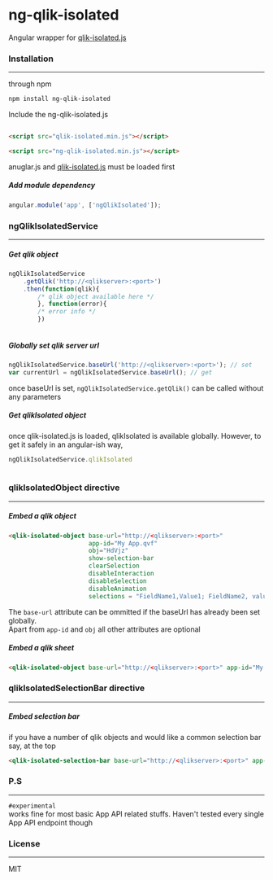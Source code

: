 # ng-qlik-isolated

Angular wrapper for [qlik-isolated.js](https://github.com/hrivks/qlik-isolated)
 
### Installation
---

through npm

```bash
npm install ng-qlik-isolated
```

Include the ng-qlik-isolated.js 
```HTML

<script src="qlik-isolated.min.js"></script> 

<script src="ng-qlik-isolated.min.js"></script>
```
anuglar.js and [qlik-isolated.js](https://github.com/hrivks/qlik-isolated) must be loaded first

##### Add module dependency
```javascript
angular.module('app', ['ngQlikIsolated']);
```

### ngQlikIsolatedService
---
##### Get qlik object
```javascript
ngQlikIsolatedService
	.getQlik('http://<qlikserver>:<port>')
    .then(function(qlik){ 
    	/* qlik object available here */
        }, function(error){
        /* error info */
        })
    
```

##### Globally set qlik server url
```javascript
ngQlikIsolatedService.baseUrl('http://<qlikserver>:<port>'); // set
var currentUrl = ngQlikIsolatedService.baseUrl(); // get
```
once baseUrl is set, `ngQlikIsolatedService.getQlik()` can be called without any parameters

##### Get qlikIsolated object
once qlik-isolated.js is loaded, qlikIsolated is available globally. However, to get it safely in an angular-ish way,
```javascript
ngQlikIsolatedService.qlikIsolated
    
```

### qlikIsolatedObject directive
---
##### Embed a qlik object

```html
<qlik-isolated-object base-url="http://<qlikserver>:<port>"
                      app-id="My App.qvf"
                      obj="HdVjz"
                      show-selection-bar
                      clearSelection
                      disableInteraction
                      disableSelection
                      disableAnimation
                      selections = "FieldName1,Value1; FieldName2, value1, value2" />
```
The `base-url` attribute can be ommitted if the baseUrl has already been set globally. <br>
Apart from `app-id` and `obj` all other attributes are optional

##### Embed a qlik sheet

```html
<qlik-isolated-object base-url="http://<qlikserver>:<port>" app-id="My App.qvf" sheet="aBcDeF" />
```
### qlikIsolatedSelectionBar directive
---

##### Embed selection bar
if you have a number of qlik objects and would like a common selection bar say, at the top

```HTML
<qlik-isolated-selection-bar base-url="http://<qlikserver>:<port>" app-id="My App.qvf" />
```

### P.S
---
`#experimental`<br>
works fine for most basic App API related stuffs. Haven't tested every single App API endpoint though

### License
---
MIT